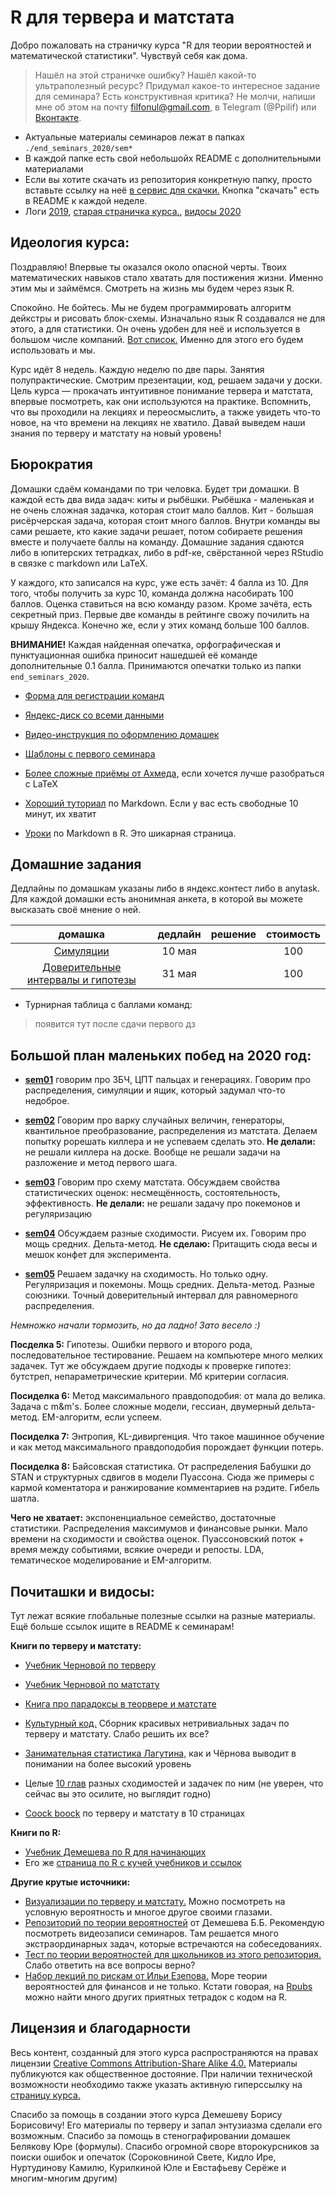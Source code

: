# R для тервера и матстата

Добро пожаловать на страничку курса "R для теории вероятностей и математической статистики". Чувствуй себя как дома.

> Нашёл на этой страничке ошибку? Нашёл какой-то ультраполезный ресурс? Придумал какое-то интересное задание для семинара? Есть конструктивная критика? Не молчи, напиши мне об этом на почту filfonul@gmail.com, в Telegram (@Ppilif) или [Вконтакте](https://vk.com/ppilif).

* Актуальные материалы семинаров лежат в папках `./end_seminars_2020/sem*`
* В каждой папке есть свой небольшойx README с дополнительными материалами
* Если вы хотите скачать из репозитория конкретную папку, просто вставьте ссылку на неё [в сервис для скачки.](https://minhaskamal.github.io/DownGit/#/home) Кнопка "скачать" есть в README к каждой неделе.
* Логи [2019](https://github.com/FUlyankin/r_probability/blob/master/docs/_posts/2017-12-16-logi2019.md), [старая страничка курса.](https://fulyankin.github.io/r_probability/), [видосы 2020](https://www.youtube.com/playlist?list=PLNKXA-74YGLhv3CdwExDVxMa0DmA4ASg_)

## Идеология курса:

Поздравляю! Впервые ты оказался около опасной черты. Твоих математических навыков стало хватать для постижения жизни. Именно этим мы и займёмся. Смотреть на жизнь мы будем через язык R.

Спокойно. Не бойтесь. Мы не будем программировать алгоритм дейкстры и рисовать блок-схемы. Изначально язык R создавался не для этого, а для статистики. Он очень удобен для неё и используется в большом числе компаний. [Вот список.](http://blog.revolutionanalytics.com/2014/05/companies-using-r-in-2014.html) Именно для этого его будем использовать и мы.

Курс идёт 8 недель. Каждую неделю по две пары. Занятия полупрактические. Смотрим презентации, код, решаем задачи у доски. Цель курса — прокачать интуитивное понимание тервера и матстата, впервые посмотреть, как они используются на практике. Вспомнить, что вы проходили на лекциях и переосмыслить, а также увидеть что-то новое, на что времени на лекциях не хватило. Давай выведем наши знания по терверу и матстату на новый уровень!

## Бюрократия

Домашки сдаём командами по три человка. Будет три домашки. В каждой есть два вида задач: киты и рыбёшки. Рыбёшка - маленькая и не очень сложная задачка, которая стоит мало баллов. Кит - большая рисёрчерская задача, которая стоит много баллов. Внутри команды вы сами решаете, кто какие задачи решает, потом собираете решения вместе и получаете баллы на команду. Домашние задания сдаются либо в юпитерских тетрадках, либо в pdf-ке, свёрстанной через RStudio в связке с markdown или LaTeX.
 
У каждого, кто записался на курс, уже есть зачёт: 4 балла из 10. Для того, чтобы получить за курс 10, команда должна насобирать 100 баллов. Оценка ставиться на всю команду разом. Кроме зачёта, есть секретный приз. Первые две команды в рейтинге свожу почилить на крышу Яндекса. Конечно же, если у этих команд больше 100 баллов.

__ВНИМАНИЕ!__ Каждая найденная опечатка, орфографическая и пунктуационная ошибка приносит нашедшей её команде дополнительные 0.1 балла. Принимаются опечатки только из папки `end_seminars_2020`.

* [Форма для регистрации команд](https://docs.google.com/forms/d/e/1FAIpQLSfW1e5wSWF42xlYxjE-XpXusxd7BMKROrdaiz2lPPio_OPsqw/viewform)
* [Яндекс-диск со всеми данными](https://yadi.sk/d/IcRT058L5jXQJw)

* [Видео-инструкция по оформлению домашек](https://yadi.sk/i/Pxp_pByP6Em9-A)
* [Шаблоны с первого семинара](https://github.com/FUlyankin/r_probability/blob/master/r_hw_shablon.zip)
* [Более сложные приёмы от Ахмеда,](https://github.com/FUlyankin/LaTeX/blob/master/Logi_2019/sem_2/R_LaTeX.zip) если хочется лучше разобраться с LaTeX
* [Хороший туториал](http://www.markdowntutorial.com/) по Markdown. Если у вас есть свободные 10 минут, их хватит
* [Уроки](http://rmarkdown.rstudio.com/) по Markdown в R. Это шикарная страница.


## Домашние задания

Дедлайны по домашкам указаны либо в яндекс.контест либо в anytask. Для каждой домашки есть анонимная анкета, в которой вы можете высказать своё мнение о ней.

| домашка                         |    дедлайн       |    решение    |  стоимость |
|:-------------------------------:|:-----------------:|:-------------:|:----------:|
|   [Симуляции](https://nbviewer.jupyter.org/github/FUlyankin/r_probability/blob/master/end_seminars_2020/HW/HW1.ipynb)            |  10 мая |               |    100      |
|   [Доверительные интервалы и гипотезы](https://nbviewer.jupyter.org/github/FUlyankin/r_probability/blob/master/end_seminars_2020/HW/HW2.ipynb)             |  31 мая |               |    100      |


* Турнирная таблица с баллами команд:

> появится тут после сдачи первого дз


## Большой план маленьких побед на 2020 год:

- [__sem01__](./end_seminars_2020/sem01) говорим про ЗБЧ, ЦПТ пальцах и генерациях. Говорим про распределения, симуляции и ящик, который задумал что-то недоброе.

- [__sem02__](./end_seminars_2020/sem02) Говорим про варку случайных величин, генераторы, квантильное преобразование, распределения из матстата. Делаем попытку рорешать киллера и не успеваем сделать это.  __Не делали:__ не решали киллера на доске. Вообще не решали задачи на разложение и метод первого шага. 

- [__sem03__](./end_seminars_2020/sem03) Говорим про схему матстата. Обсуждаем свойства статистических оценок: несмещённость, состоятельность, эффективность. __Не делали:__ не решали задачу про покемонов и регуляризацию

- [__sem04__](./end_seminars_2020/sem04) Обсуждаем разные сходимости. Рисуем их. Говорим про мощь средних. Дельта-метод. __Не сделаю:__ Притащить сюда весы и мешок конфет для эксперимента. 

- [__sem05__](./end_seminars_2020/sem05) Решаем задачку на сходимость. Но только одну. Регуляризация и покемоны. Мощь средних. Дельта-метод. Разные союзники. Точный доверительный интервал для равномерного распределения. 

_Немножко начали тормозить, но да ладно! Зато весело :)_

__Посделка 5:__ Гипотезы. Ошибки первого и второго рода, последовательное тестирование. Решаем на компьютере много мелких задачек. Тут же обсуждаем другие подходы к проверке гипотез: бутстреп, непараметрические критерии. Мб критерии согласия.

__Посиделка 6:__ Метод максимального правдоподобия: от мала до велика. Задача с m&m's. Более сложные модели, гессиан, двумерный дельта-метод. EM-алгоритм, если успеем.

__Посиделка 7:__ Энтропия, KL-дивиргенция. Что такое машинное обучение и как метод максимального правдоподобия порождает функции потерь.

__Посиделка 8:__ Байсовская статистика. От распределения Бабушки до STAN и структурных сдвигов в модели Пуассона. Сюда же примеры с кармой коментатора и ранжирование комментариев на рэдите.  Гибель шатла.

__Чего не хватает:__ экспоненциальное семейство, достаточные статистики. Распределения максимумов и финансовые рынки. Мало времени на сходимости и свойства оценок. Пуассоновский поток + время между событиями, всякие очереди и репосты. LDA, тематическое моделирование и EM-алгоритм.


## Почиташки и видосы:

Тут лежат всякие глобальные полезные ссылки на разные материалы. Ещё больше ссылок ищите в README к семинарам!

__Книги по терверу и матстату:__

* [Учебник Черновой по терверу](https://github.com/FUlyankin/r_probability/raw/master/books/Хороший%20учебник%20по%20терверу.pdf)
* [Учебник Черновой по матстату](https://github.com/FUlyankin/r_probability/raw/master/books/Хороший%20учебник%20по%20матстату.pdf)
* [Книга про парадоксы в теорвере и матстате ](https://github.com/FUlyankin/r_probability/raw/master/books/Sekej%20G.%20_Paradoksy%20v%20teorii%20verojatnostej_.pdf)
* [Культурный код.](https://github.com/bdemeshev/probability_dna) Сборник красивых нетривиальных задач по терверу и матстату. Слабо решить их все?
* [Занимательная статистика Лагутина,](https://yadi.sk/i/UuWhEn_L4X_Rwg) как и Чёрнова выводит в понимании на более высокий уровень
* Целые [10 глав](http://personal.psu.edu/drh20/asymp/fall2006/lectures/) разных сходимостей и задачек по ним (не уверен, что сейчас вы это осилите, но выглядит годно)

* [Coock boock](http://statistics.zone/) по терверу и матстату в 10 страницах

__Книги по R:__

* [Учебник Демешева по R для начинающих](https://github.com/bdemeshev/r_manual_book)
* Его же [страница по R с кучей учебников и ссылок](https://github.com/bdemeshev/em301/wiki/R)

__Другие крутые источники:__

* [Визуализации по терверу и матстату.](http://students.brown.edu/seeing-theory/) Можно посмотреть на условную вероятность и многое другое своими глазами.
* [Репозиторий по теории вероятностей](http://bdemeshev.github.io/pr201/) от Демешева Б.Б. Рекомендую посмотреть видеозаписи семинаров. Там решается много экстраординарных задач, которые встречаются на собеседованиях.
* [Тест по теории вероятностей для школьников из этого репозитория.](https://github.com/FUlyankin/r_probability/blob/master/books/intro_test.pdf) Слабо ответить на все вопросы верно?
* [Набор лекций по рискам от Ильи Езепова.](hhttps://rpubs.com/iezepov) Море теории вероятностей для финансов и не только. Кстати говорая, на [Rpubs](https://rpubs.com/) можно найти много других приятных тетрадок с кодом на R.


## Лицензия и благодарности

Весь контент, созданный для этого курса распространяются на правах лицензии [Creative Commons Attribution-Share Alike 4.0.](https://creativecommons.org/licenses/by-sa/4.0/deed.ru) Материалы публикуются как общественное достояние. При наличии технической возможности необходимо также указать активную гиперссылку на [страницу курса.](https://fulyankin.github.io/R_probability/)

Спасибо за помощь в создании этого курса Демешеву Борису Борисовичу! Его материалы по терверу и запал энтузиазма сделали его возможным. Спасибо за помощь в стенографировании домашек Белякову Юре (формулы). Спасибо огромной своре второкурсников за поиски ошибок и опечаток (Сороковниной Свете, Кидло Ире, Нуртудинову Камилю, Курилкиной Юле и Евстафьеву Серёже и многим-многим другим)


<br>

<br>
